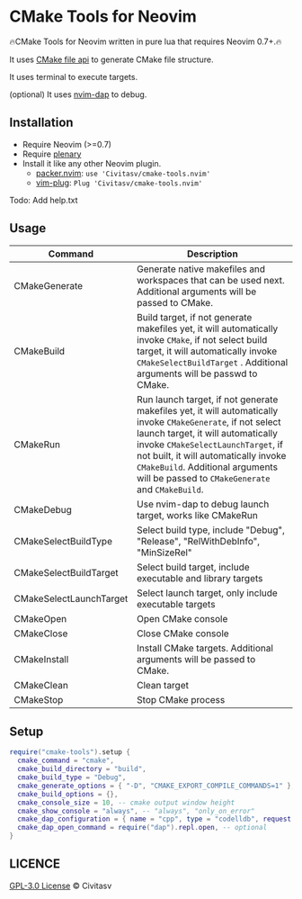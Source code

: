 # CMake Tools for Neovim

🔥CMake Tools for Neovim written in pure lua that requires Neovim 0.7+.🔥

It uses [CMake file api](https://cmake.org/cmake/help/latest/manual/cmake-file-api.7.html) to generate CMake file structure.

It uses terminal to execute targets.

(optional) It uses [nvim-dap](https://github.com/mfussenegger/nvim-dap) to debug.

## Installation

- Require Neovim (>=0.7)
- Require [plenary](https://github.com/nvim-lua/plenary.nvim)
- Install it like any other Neovim plugin.
  - [packer.nvim](https://github.com/wbthomason/packer.nvim): `use 'Civitasv/cmake-tools.nvim'`
  - [vim-plug](https://github.com/junegunn/vim-plug): `Plug 'Civitasv/cmake-tools.nvim'`

Todo: Add help.txt

## Usage

|Command|Description|
|-|-|
|CMakeGenerate|Generate native makefiles and workspaces that can be used next. Additional arguments will be passed to CMake.|
|CMakeBuild| Build target, if not generate makefiles yet, it will automatically invoke `CMake`, if not select build target, it will automatically invoke `CMakeSelectBuildTarget` . Additional arguments will be passwd to CMake.|
|CMakeRun|Run launch target, if not generate makefiles yet, it will automatically invoke `CMakeGenerate`, if not select launch target, it will automatically invoke `CMakeSelectLaunchTarget`, if not built, it will automatically invoke `CMakeBuild`. Additional arguments will be passed to `CMakeGenerate` and `CMakeBuild`. |
|CMakeDebug|Use nvim-dap to debug launch target, works like CMakeRun|
|CMakeSelectBuildType|Select build type, include  "Debug", "Release", "RelWithDebInfo", "MinSizeRel" |
|CMakeSelectBuildTarget|Select build target, include executable and library targets |
|CMakeSelectLaunchTarget|Select launch target, only include executable targets |
|CMakeOpen|Open CMake console|
|CMakeClose|Close CMake console|
|CMakeInstall|Install CMake targets. Additional arguments will be passed to CMake.|
|CMakeClean|Clean target|
|CMakeStop|Stop CMake process|

## Setup

```lua
require("cmake-tools").setup {
  cmake_command = "cmake",
  cmake_build_directory = "build",
  cmake_build_type = "Debug",
  cmake_generate_options = { "-D", "CMAKE_EXPORT_COMPILE_COMMANDS=1" },
  cmake_build_options = {},
  cmake_console_size = 10, -- cmake output window height
  cmake_show_console = "always", -- "always", "only_on_error"
  cmake_dap_configuration = { name = "cpp", type = "codelldb", request = "launch" }, -- dap configuration, optional
  cmake_dap_open_command = require("dap").repl.open, -- optional
}
```

## LICENCE

[GPL-3.0 License](https://www.gnu.org/licenses/gpl-3.0.html) © Civitasv
